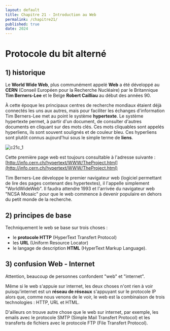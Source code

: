 ```yaml
---
layout: default
title: Chapitre 21 - Introduction au Web
permalink: /chapitre21/
published: true
date: 2024
---
```


# Protocole du bit alterné

## 1) historique

Le **World Wide Web**, plus communément appelé **Web** a été développé au **CERN** (Conseil Européen pour la Recherche Nucléaire) par le Britannique **Tim Berners-Lee** et le Belge **Robert Cailliau** au début des années 90. 

À cette époque les principaux centres de recherche mondiaux étaient déjà connectés les uns aux autres, mais pour faciliter les échanges d'information Tim Berners-Lee met au point le système **hypertexte**. Le système hypertexte permet, à partir d'un document, de consulter d'autres documents en cliquant sur des mots clés. Ces mots cliquables sont appelés hyperliens, ils sont souvent soulignés et de couleur bleu. Ces hyperliens sont plutôt connus aujourd'hui sous le simple terme de **liens**.

![c21c_1](https://github.com/user-attachments/assets/2cd0813e-759d-4c1d-ae27-4f90e56e725a)

Cette première page web est toujours consultable à l'adresse suivante : [http://info.cern.ch/hypertext/WWW/TheProject.html](http://info.cern.ch/hypertext/WWW/TheProject.html)

Tim Berners-Lee développe le premier navigateur web (logiciel permettant de lire des pages contenant des hypertextes), il l'appelle simplement "WorldWideWeb". Il faudra attendre 1993 et l'arrivée du navigateur web "NCSA Mosaic" pour que le web commence à devenir populaire en dehors du petit monde de la recherche.

## 2) principes de base

Techniquement le web se base sur trois choses : 
- le **protocole HTTP** (HyperText Transfert Protocol)
- les **URL** (Uniform Resource Locator)
- le langage de description **HTML** (HyperText Markup Language).


## 3) confusion Web - Internet

Attention, beaucoup de personnes confondent "web" et "internet". 

Même si le web s'appuie sur internet, les deux choses n'ont rien à voir puisqu'internet est un **réseau de réseaux** s'appuyant sur le protocole IP alors que, comme nous venons de le voir, le web est la combinaison de trois technologies : HTTP, URL et HTML.

D'ailleurs on trouve autre chose que le web sur internet, par exemple, les emails avec le protocole SMTP (Simple Mail Transfert Protocol) et les transferts de fichiers avec le protocole FTP (File Transfert Protocol).
